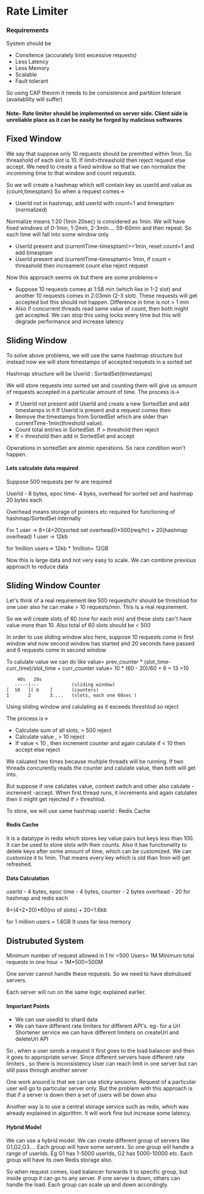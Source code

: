 
# Rate Limiter

### Requirements
System should be
- Consitence (accurately limit excessive requests)
- Less Latency
- Less Memory
- Scalable
- Fault tolerant

So using CAP theorm it needs to be consistence and partition tolerant (availablilty will suffer)

#### Note- Rate limiter should be implemented on server side. Client side is unreliable place as it can be easily be forged by malicious softwares

## Fixed Window

We say that suppose only 10 requests should be premitted
within 1min. So threashold of each slot is 10. If limit>threashold then reject request else accept.
We need to create a fixed window so that we can normalize the incomming time to that window and count requests.

So we will create a hashmap which will contain key as userId and value as {count,timesptam}
So when a request comes->
- UserId not in hashmap, add userId with count=1 and timesptam (normalized)

Normalize means 1:20 (1min 20sec) is considered as 1min.
We will have fixed windows of 0-1min, 1-2min, 2-3min.... 59-60min and then repeat. So each time will fall into some window only

- UserId present and (currentTime-timesptam)>=1min, reset count=1 and add timesptam
- UserId present and (currentTime-timesptam)< 1min, if count < threashold then increament count else reject request

Now this approach seems ok but there are some problems->
- Suppose 10 requests comes at 1:58 min (which lies in 1-2 slot) and another 10 requests comes in 2:03min (2-3 slot). These requests will get accepted but this should not happen. Difference in time is not > 1 min
- Also if concurrent threads read same value of count, then both might get accepted. We can stop this using locks every time but this will degrade performance and increase latency



## Sliding Window

To solve above problems, we will use the same hashmap structure but instead now we will store timestamps of accepted requests in a sorted set 

Hashmap structure will be
UserId : SortedSet(timestamps)

We will store requests into sorted set and counting them will give us amount of requests accepted in a particular amount of time.
The process is->

- If UserId not present add UserId and create a new SortedSet and add timestamps in it
If UserId is present and a request comes then
- Remove the timestamps from SortedSet which are older than currentTime-1min(threshold value).
- Count total entries in SortedSet. If > threshold then reject
- If < threshold then add in SortedSet and accept

Opwrations in sortedSet are atomic operations. So race condition won't happen.

#### Lets calculate data required

Suppose 500 requests per hr are required

UserId - 8 bytes, epoc time- 4 byes, overhead for sorted set and hashmap 20 bytes each

Overhead means storage of pointers etc required for functioning of hashmap/SortedSet internally

For 1 user -> 8+(4+20(sorted set overhead))*500(req/hr) + 20(hashmap overhead)
1 user -> 12kb

for 1million users-> 12kb * 1million= 12GB

Now this is large data and not very easy to scale. We can combine previous approach to reduce data


## Sliding Window Counter

Let's think of a real requirement like 500 requests/hr should be threshlod for one user also
he can make > 10 requests/min. This is a real requirement.

So we will create slots of 60 (one for each min) and these slots can't have value more than 10. Also total of 60 slots should be < 500

In order to use sliding window also here, suppose 10 requests come in first window and now second window has started and 20 seconds have passed and 6 requests come in second window

To calulate value we can do like
value= prev_counter * (slot_time-curr_time)/slot_time + curr_counter
value= 10 * (60 - 20)/60  + 6 = 13 >10
```
    40s   20s
   -----|---            (sliding window)
[  10   ][ 6    ]       (counters)
1       2       3....   (slots, each one 60sec )
```

Using sliding window and calulating as it exceeds threshlod so reject

The process is->
- Calculate sum of all slots, > 500 reject
- Calculate value , > 10 reject
- If value < 10 , then increment counter and again calulate if < 10 then accept else reject

We caluated two times because multiple threads will be running. If two threads concurently reads the counter and calulate value, then both will get into.

But suppose if one calulates value, context switch and other also calulate - increment -accept. When first thread runs, it increments and again calulates then it might get rejected if > threshlod.

To store, we will use same hashmap 
userId : Redis Cache

#### Redis Cache
It is a datatype in redis which stores key value pairs but keys less than 100.
It can be used to store slots with their counts. Also it has functionality to delete keys after some amount of time, which can be customized.
We can customize it to 1min. That means every key which is old than 1min will get refreshed.

#### Data Calculation

userId - 4 bytes, epoc time - 4 bytes, counter - 2 bytes
overhead - 20 for hashmap and redis each

8+(4+2+20)*60(no of slots) + 20=1.6kb

for 1 million users = 1.6GB
It uses far less memory


## Distrubuted System

Minimum number of request allowed in 1 hr =500
Users= 1M
Minimum total requests in one hour = 1M*500=500M

One server cannot handle these requests. So we need to have distrubued servers.

Each server will run on the same logic explained earlier.

#### Important Points
- We can use usedId to shard data
- We can have different rate limiters for different API's. eg- for a Url Shortener service we can have different limiters on createUrl and deleteUrl API

So , when a user sends a request it first goes to the load balancer and then
it goes to appropriate server. Since different servers have different rate limiters , so there is inconsistency
User can reach limit in one server but can still pass through another server

One work around is that we can use sticky sessions. Request of a particular user will go to particular server only.
But the problem with this approach is that if a server is down then a set of users will be down also

Another way is to use a central storage service such as redis, which was already explained in algorithm. It will work fine but increase some latency.

#### Hybrid Model
We can use a hybrid model. We can create different group of servers like G1,G2,G3....
Each group will have some servers. So one group will handle a range of userIds. Eg G1 has 1-5000 userIds,
G2 has 5000-10000 etc. Each group will have its own Redis storage also.

So when request comes, load balancer forwards it to specific group, but inside group it can go to any server.
If one server is down, others can handle the load. Each group can scale up and down accordingly.
